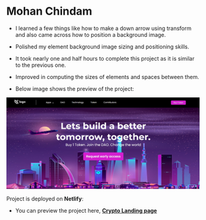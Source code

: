 # Mohan Chindam

- I learned a few things like how to make a down arrow using transform and also came across how to position a background image.
- Polished my element background image sizing and positioning skills.
- It took nearly one and half hours to complete this project as it is similar to the previous one. 
- Improved in computing the sizes of elements and spaces between them.

- Below image shows the preview of the project:

![Project-05 Preview](./Project-05.jpg)

Project is deployed on **Netlify**:
- You can preview the project here, [**Crypto Landing page**](https://crypto-landing-page-5.netlify.app/)







